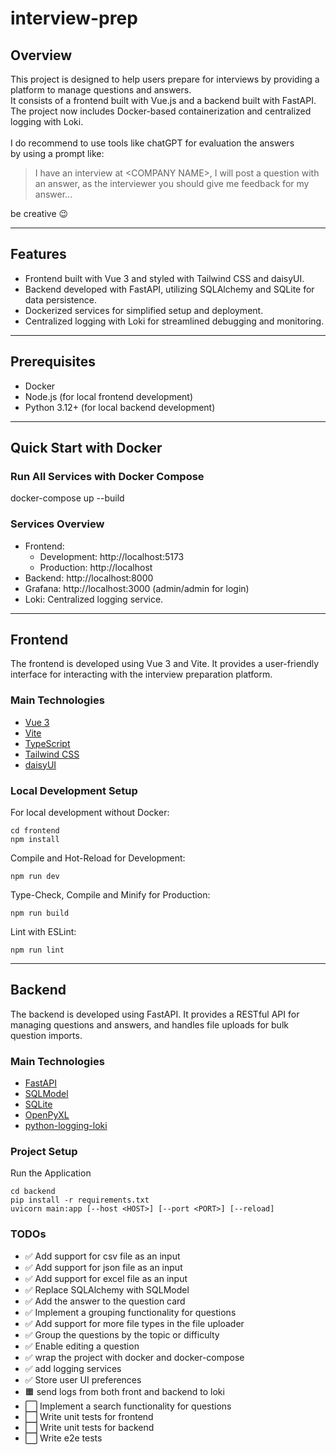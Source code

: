 # interview-prep

## Overview

This project is designed to help users prepare for interviews by providing a platform to manage questions and answers.<br>
It consists of a frontend built with Vue.js and a backend built with FastAPI.<br>
The project now includes Docker-based containerization and centralized logging with Loki.<br><br>
I do recommend to use tools like chatGPT for evaluation the answers<br>
by using a prompt like:
> I have an interview at \<COMPANY NAME>, I will post a question with an answer,
> as the interviewer you should give me feedback for my answer...

be creative :wink:

---

## Features
- Frontend built with Vue 3 and styled with Tailwind CSS and daisyUI.
- Backend developed with FastAPI, utilizing SQLAlchemy and SQLite for data persistence.
- Dockerized services for simplified setup and deployment.
- Centralized logging with Loki for streamlined debugging and monitoring.

---

## Prerequisites
- Docker
- Node.js (for local frontend development)
- Python 3.12+ (for local backend development)

---

## Quick Start with Docker
### Run All Services with Docker Compose
docker-compose up --build

### Services Overview
- Frontend:
  - Development: http://localhost:5173
  - Production: http://localhost
- Backend: http://localhost:8000
- Grafana: http://localhost:3000 (admin/admin for login)
- Loki: Centralized logging service.

---

## Frontend

The frontend is developed using Vue 3 and Vite. It provides a user-friendly interface for interacting with the interview preparation platform.

### Main Technologies
- [Vue 3](https://vuejs.org/guide/quick-start)
- [Vite](https://vite.dev/)
- [TypeScript](https://www.typescriptlang.org/)
- [Tailwind CSS](https://tailwindcss.com/)
- [daisyUI](https://daisyui.com/)

### Local Development Setup
For local development without Docker:
```shell
cd frontend
npm install
```

Compile and Hot-Reload for Development:
```shell
npm run dev
```

Type-Check, Compile and Minify for Production:
```shell
npm run build
```

Lint with ESLint:
```shell
npm run lint
```

---

## Backend

The backend is developed using FastAPI. It provides a RESTful API for managing questions and answers, and handles file uploads for bulk question imports.


### Main Technologies
- [FastAPI](https://fastapi.tiangolo.com/tutorial/first-steps/)
- [SQLModel](https://sqlmodel.tiangolo.com/)
- [SQLite](https://www.sqlite.org/)
- [OpenPyXL](https://openpyxl.readthedocs.io/en/stable/)
- [python-logging-loki](https://pypi.org/project/python-logging-loki/)

### Project Setup
Run the Application
```shell
cd backend
pip install -r requirements.txt
uvicorn main:app [--host <HOST>] [--port <PORT>] [--reload]
```

### TODOs
- ✅ Add support for csv file as an input
- ✅ Add support for json file as an input
- ✅ Add support for excel file as an input
- ✅ Replace SQLAlchemy with SQLModel
- ✅ Add the answer to the question card 
- ✅ Implement a grouping functionality for questions
- ✅ Add support for more file types in the file uploader
- ✅ Group the questions by the topic or difficulty
- ✅ Enable editing a question
- ✅ wrap the project with docker and docker-compose
- ✅ add logging services
- ✅ Store user UI preferences
- 🟧 send logs from both front and backend to loki
- ⬜ Implement a search functionality for questions
- ⬜ Write unit tests for frontend
- ⬜ Write unit tests for backend
- ⬜ Write e2e tests
